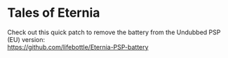 # Tales of Eternia
Check out this quick patch to remove the battery from the Undubbed PSP (EU) version:  
https://github.com/lifebottle/Eternia-PSP-battery